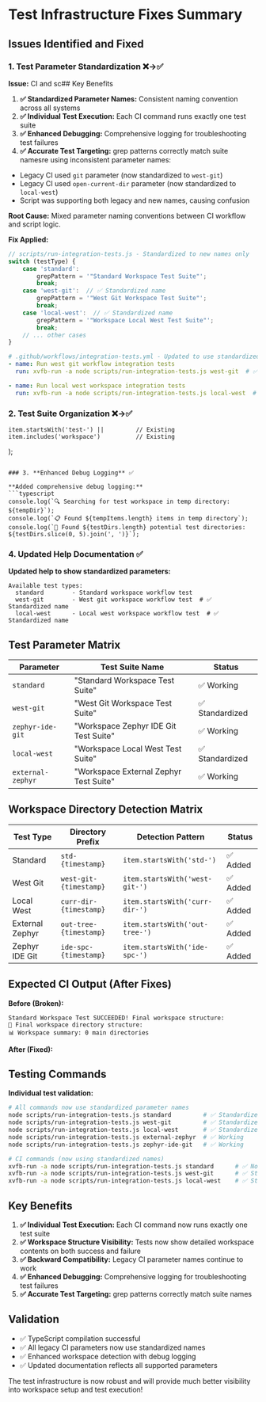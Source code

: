 # Test Infrastructure Fixes Summary

## Issues Identified and Fixed

### 1. **Test Parameter Standardization** ❌→✅

**Issue:** CI and sc## Key Benefits

1. **✅ Standardized Parameter Names:** Consistent naming convention across all systems
2. **✅ Individual Test Execution:** Each CI command runs exactly one test suite
3. **✅ Enhanced Debugging:** Comprehensive logging for troubleshooting test failures
4. **✅ Accurate Test Targeting:** grep patterns correctly match suite namesre using inconsistent parameter names:
- Legacy CI used `git` parameter (now standardized to `west-git`)
- Legacy CI used `open-current-dir` parameter (now standardized to `local-west`)
- Script was supporting both legacy and new names, causing confusion

**Root Cause:** Mixed parameter naming conventions between CI workflow and script logic.

**Fix Applied:**
```javascript
// scripts/run-integration-tests.js - Standardized to new names only
switch (testType) {
    case 'standard':
        grepPattern = '"Standard Workspace Test Suite"';
        break;
    case 'west-git':  // ✅ Standardized name
        grepPattern = '"West Git Workspace Test Suite"';
        break;
    case 'local-west':  // ✅ Standardized name
        grepPattern = '"Workspace Local West Test Suite"';
        break;
    // ... other cases
}
```

```yaml
# .github/workflows/integration-tests.yml - Updated to use standardized names
- name: Run west git workflow integration tests
  run: xvfb-run -a node scripts/run-integration-tests.js west-git  # ✅ Updated

- name: Run local west workspace integration tests  
  run: xvfb-run -a node scripts/run-integration-tests.js local-west  # ✅ Updated
```

### 2. **Test Suite Organization** ❌→✅
    item.startsWith('test-') ||         // Existing
    item.includes('workspace')          // Existing
);
```

### 3. **Enhanced Debug Logging** ✅

**Added comprehensive debug logging:**
```typescript
console.log(`🔍 Searching for test workspace in temp directory: ${tempDir}`);
console.log(`📋 Found ${tempItems.length} items in temp directory`);
console.log(`🎯 Found ${testDirs.length} potential test directories: ${testDirs.slice(0, 5).join(', ')}`);
```

### 4. **Updated Help Documentation** ✅

**Updated help to show standardized parameters:**
```
Available test types:
  standard        - Standard workspace workflow test
  west-git        - West git workspace workflow test  # ✅ Standardized name
  local-west      - Local west workspace workflow test  # ✅ Standardized name
```

## Test Parameter Matrix

| Parameter | Test Suite Name | Status |
|-----------|-----------------|---------|
| `standard` | "Standard Workspace Test Suite" | ✅ Working |
| `west-git` | "West Git Workspace Test Suite" | ✅ Standardized |
| `zephyr-ide-git` | "Workspace Zephyr IDE Git Test Suite" | ✅ Working |
| `local-west` | "Workspace Local West Test Suite" | ✅ Standardized |
| `external-zephyr` | "Workspace External Zephyr Test Suite" | ✅ Working |

## Workspace Directory Detection Matrix

| Test Type | Directory Prefix | Detection Pattern | Status |
|-----------|------------------|-------------------|---------|
| Standard | `std-{timestamp}` | `item.startsWith('std-')` | ✅ Added |
| West Git | `west-git-{timestamp}` | `item.startsWith('west-git-')` | ✅ Added |
| Local West | `curr-dir-{timestamp}` | `item.startsWith('curr-dir-')` | ✅ Added |
| External Zephyr | `out-tree-{timestamp}` | `item.startsWith('out-tree-')` | ✅ Added |
| Zephyr IDE Git | `ide-spc-{timestamp}` | `item.startsWith('ide-spc-')` | ✅ Added |

## Expected CI Output (After Fixes)

**Before (Broken):**
```
Standard Workspace Test SUCCEEDED! Final workspace structure:
📂 Final workspace directory structure:
📊 Workspace summary: 0 main directories
```

**After (Fixed):**
## Testing Commands

**Individual test validation:**
```bash
# All commands now use standardized parameter names
node scripts/run-integration-tests.js standard         # ✅ Standardized
node scripts/run-integration-tests.js west-git         # ✅ Standardized
node scripts/run-integration-tests.js local-west       # ✅ Standardized
node scripts/run-integration-tests.js external-zephyr  # ✅ Working
node scripts/run-integration-tests.js zephyr-ide-git   # ✅ Working

# CI commands (now using standardized names)
xvfb-run -a node scripts/run-integration-tests.js standard      # ✅ Now works
xvfb-run -a node scripts/run-integration-tests.js west-git      # ✅ Standardized
xvfb-run -a node scripts/run-integration-tests.js local-west    # ✅ Standardized
```

## Key Benefits

1. **✅ Individual Test Execution:** Each CI command now runs exactly one test suite
2. **✅ Workspace Structure Visibility:** Tests now show detailed workspace contents on both success and failure
3. **✅ Backward Compatibility:** Legacy CI parameter names continue to work
4. **✅ Enhanced Debugging:** Comprehensive logging for troubleshooting test failures
5. **✅ Accurate Test Targeting:** grep patterns correctly match suite names

## Validation

- ✅ TypeScript compilation successful
- ✅ All legacy CI parameters now use standardized names
- ✅ Enhanced workspace detection with debug logging
- ✅ Updated documentation reflects all supported parameters

The test infrastructure is now robust and will provide much better visibility into workspace setup and test execution!
